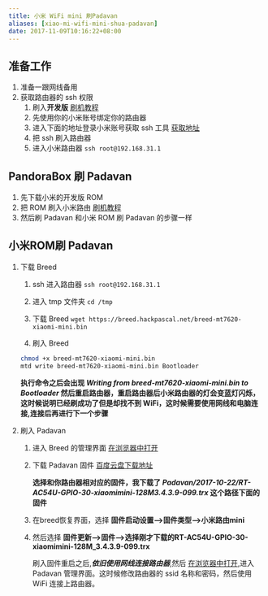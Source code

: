 ```yaml
---
title: 小米 WiFi mini 刷Padavan
aliases: [xiao-mi-wifi-mini-shua-padavan]
date: 2017-11-09T10:16:22+08:00
---
```


## 准备工作
1. 准备一跟网线备用
1. 获取路由器的 ssh 权限
    1. 刷入**开发版** <a href="http://bbs.xiaomi.cn/t-11720354" target="_blank">刷机教程</a>
    1. 先使用你的小米账号绑定你的路由器
    1. 进入下面的地址登录小米账号获取 ssh 工具 <a href="http://d.miwifi.com/rom/ssh" target="_blank">获取地址</a>
    1. 把 ssh 刷入路由器
    1. 进入小米路由器
       `ssh root@192.168.31.1`

## PandoraBox 刷 Padavan

1. 先下载小米的开发版 ROM 
2. 把 ROM 刷入小米路由 <a href="http://bbs.xiaomi.cn/t-11720354" target="_blank">刷机教程</a>
3. 然后刷 Padavan 和小米 ROM 刷 Padavan 的步骤一样

## 小米ROM刷 Padavan
1. 下载 Breed 
    1. ssh 进入路由器
      `ssh root@192.168.31.1`
    
    1. 进入 tmp 文件夹
      `cd /tmp`
    
    1. 下载 Breed
      `wget https://breed.hackpascal.net/breed-mt7620-xiaomi-mini.bin`
    
    1. 刷入 Breed  
    
      ```bash
      chmod +x breed-mt7620-xiaomi-mini.bin
      mtd write breed-mt7620-xiaomi-mini.bin Bootloader
      ```
      
      
      **执行命令之后会出现 _Writing from breed-mt7620-xiaomi-mini.bin to Bootloader_ 然后重启路由器，重启路由器后小米路由器的灯会变蓝灯闪烁，这时候说明已经刷成功了但是却找不到 WiFi，这时候需要使用网线和电脑连接,连接后再进行下一个步骤**    
    
1. 刷入 Padavan
    1. 进入 Breed 的管理界面 <a href="http://192.168.1.1" target="_blank">在浏览器中打开</a>
    1. 下载 Padavan 固件 <a href="https://eyun.baidu.com/s/3kV0JV19/" target="_blank">百度云盘下载地址</a>
      
        **选择和你路由器相对应的固件，我下载了 *Padavan/2017-10-22/RT-AC54U-GPIO-30-xiaomimini-128M3.4.3.9-099.trx* 这个路径下面的固件**
        
    1. 在breed恢复界面，选择 **固件启动设置-->固件类型-->小米路由mini**
    1. 然后选择 **固件更新-->固件-->选择刚才下载的RT-AC54U-GPIO-30-xiaomimini-128M_3.4.3.9-099.trx**
      
        刷入固件重启之后,***依旧使用网线连接路由器***,然后 <a href="http://192.168.123.1" target="_blank">在浏览器中打开</a>,进入 Padavan 管理界面。这时候修改路由器的 ssid 名称和密码，然后使用 WiFi 连接上路由器。

       
    

